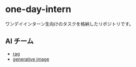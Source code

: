 # one-day-intern
ワンデイインターン生向けのタスクを格納したリポジトリです。

## AI チーム
* [rag](./rag/)
* [generative image](./generate-image/)
